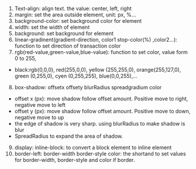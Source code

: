 1. Text-align: align text. the value: center, left, right
2. margin: set the area outside element, unit: px, %...
3. background-color: set background color for element
4. width: set the width of element
5. background: set background for element
6. linear-gradinent(gradient-direction, color1 stop-color(%) ,color2...): function to set direction of transaction color
7. rgb(red-value,green-value,blue-value): function to set color, value form 0 to 255, 
+ black:rgb(0,0,0), red(255,0,0), yellow (255,255,0), orange(255,127,0), green (0,255,0), cyen (0,255,255), blue(0,0,255),...
8. box-shadow: offsetx offsety blurRadius spreadgradium color
+ offset x (px): move shadow follow offset amount. Positive move to right, negative move to left
+ offset y (px): move shadow follow offset amount. Positive move to down, negative move to up
+ the edge of shadow is very sharp. using blurRadius to make shadow is blur
+ SpreadRadius to expand the area of shadow.
9. display: inline-block: to convert a block element to inline element
10. border-left: border-width border-style color: the shortand to set values for border-width, border-style and color if border.



